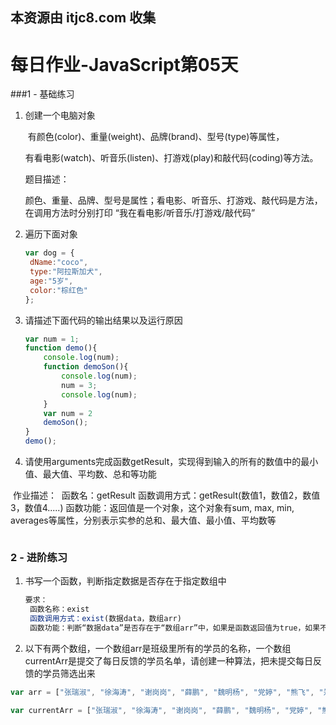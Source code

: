 ## 本资源由 itjc8.com 收集
# 每日作业-JavaScript第05天

###1 - 基础练习

1. 创建一个电脑对象

    ​			有颜色(color)、重量(weight)、品牌(brand)、型号(type)等属性，

    ​			有看电影(watch)、听音乐(listen)、打游戏(play)和敲代码(coding)等方法。

    题目描述：

    ​			颜色、重量、品牌、型号是属性；看电影、听音乐、打游戏、敲代码是方法，在调用方法时分别打印 “我在看电影/听音乐/打游戏/敲代码”

2. 遍历下面对象

   ```JavaScript
   var dog = {
   	dName:"coco",
   	type:"阿拉斯加犬",
   	age:"5岁",
   	color:"棕红色"
   };
   ```

   

3. 请描述下面代码的输出结果以及运行原因

   ```js
   var num = 1;
   function demo(){
       console.log(num);
       function demoSon(){
           console.log(num);
           num = 3;
           console.log(num);
       }
       var num = 2
       demoSon();
   }
   demo();
   ```

4. 请使用arguments完成函数getResult，实现得到输入的所有的数值中的最小值、最大值、平均数、总和等功能

  ​	作业描述：
​			函数名：getResult
   ​			函数调用方式：getResult(数值1，数值2，数值3，数值4.....)
   ​			函数功能：返回值是一个对象，这个对象有sum, max, min, averages等属性，分别表示实参的总和、最大值、最小值、平均数等
   
   ```
   
   ```

   

### 2 - 进阶练习

1. 书写一个函数，判断指定数据是否存在于指定数组中

   ```JavaScript
   要求：
   	函数名称：exist
   	函数调用方式：exist(数据data，数组arr)
   	函数功能：判断“数据data”是否存在于“数组arr”中，如果是函数返回值为true，如果不是函数返回值为false
   ```

   

2. 以下有两个数组，一个数组arr是班级里所有的学员的名称，一个数组currentArr是提交了每日反馈的学员名单，请创建一种算法，把未提交每日反馈的学员筛选出来

```javascript
var arr = ["张瑞淑", "徐海涛", "谢岗岗", "薛鹏", "魏明杨", "党婷", "熊飞", "郑翠翠", "李航卫", "屈涛", "汪孝双", "代攀飞", "武志钰", "王亚龙", "周芙榕", "李涛", "郝颖", "文冲洋", "王旭拯", "胡佳豪", "寇晓丽", "马晓晗","王思聪", "张绿", "李德", "郑萍", "张凯", "张嘉成", "葛云侠", "杨磊", "任变", "景德", "高卷林", "刘益凡", "赵娜", "陈章鸣", "张荣召", "赵凯旋", "程倩倩", "脱朝平", "刘吉利", "郭苗苗", "马建峰", "潘瑞", "闫翔", "马晨", "李轩轩", "黄红梅", "刘书彬", "罗强", "刘东","王可可"  "陈泽文", "李嘉琪", "段佳琦", "黄燕", "邱淑鸿", "宋翔宇", "王波", "樊琳", "王兆国", "许成", "李兴"];

var currentArr = ["张瑞淑", "徐海涛", "谢岗岗", "薛鹏", "魏明杨", "党婷", "熊飞", "郑翠翠", "李航卫", "屈涛", "汪孝双", "代攀飞", "武志钰", "王亚龙", "周芙榕", "李涛", "郝颖", "文冲洋", "王旭拯", "胡佳豪", "寇晓丽", "马晓晗", "张绿", "李德","郑萍", "张凯", "张嘉成", "葛云侠", "杨磊", "任变", "景德", "高卷林", "刘益凡", "赵娜", "陈章鸣", "张荣召", "赵凯旋", "程倩倩", "脱朝平", "刘吉利", "郭苗苗", "马建峰", "潘瑞", "闫翔", "马晨", "李轩轩", "黄红梅", "刘书彬", "罗强", "刘东", "陈泽文", "李嘉琪", "段佳琦", "黄燕", "邱淑鸿", "宋翔宇", "王波", "樊琳", "王兆国", "许成", "李兴"];
```

